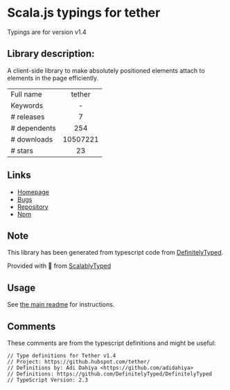 
# Scala.js typings for tether

Typings are for version v1.4

## Library description:
A client-side library to make absolutely positioned elements attach to elements in the page efficiently.

|                    |                 |
| ------------------ | :-------------: |
| Full name          | tether |
| Keywords           | - |
| # releases         | 7 |
| # dependents       | 254 |
| # downloads        | 10507221 |
| # stars            | 23 |

## Links
- [Homepage](https://github.com/HubSpot/tether#readme)
- [Bugs](https://github.com/HubSpot/tether/issues)
- [Repository](https://github.com/HubSpot/tether)
- [Npm](https://www.npmjs.com/package/tether)
    


## Note
This library has been generated from typescript code from [DefinitelyTyped](https://definitelytyped.org).

Provided with :purple_heart: from [ScalablyTyped](https://github.com/oyvindberg/ScalablyTyped)

## Usage
See [the main readme](../../readme.md) for instructions.

## Comments

These comments are from the typescript definitions and might be useful:
```
// Type definitions for Tether v1.4
// Project: https://github.hubspot.com/tether/
// Definitions by: Adi Dahiya <https://github.com/adidahiya>
// Definitions: https://github.com/DefinitelyTyped/DefinitelyTyped
// TypeScript Version: 2.3

```

